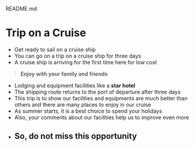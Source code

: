README.md
# __Trip on a Cruise__ 
* Get ready to sail on a cruise ship
* You can go on a trip on a cruise ship for three days
* A cruise ship is arriving for the first time here for low cost
> __Enjoy with your family and friends__
* Lodging and equipment facilities like a __star hotel__
* The shipping route returns to the port of departure after three days
* This trip is to show our facilities and equipments are much better than others and there are many places to enjoy in our cruise
* As summer starts, it is a best choice to spend your holidays
* Also, your comments about our facilities help us to improve even more
* ## So, do not miss this opportunity